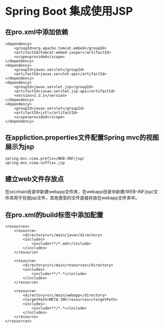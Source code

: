 <h1 style="font-size: 2.5em;"> Spring Boot 集成使用JSP</h1>
 


## 在pro.xml中添加依赖
``````
<dependency>
    <groupId>org.apache.tomcat.embed</groupId>
    <artifactId>tomcat-embed-jasper</artifactId>
    <scope>provided</scope>
</dependency>
<dependency>
    <groupId>javax.servlet</groupId>
    <artifactId>javax.servlet-api</artifactId>
</dependency>
<dependency>
    <groupId>javax.servlet.jsp</groupId>
    <artifactId>javax.servlet.jsp-api</artifactId>
    <version>2.3.1</version>
</dependency>
<dependency>
    <groupId>javax.servlet</groupId>
    <artifactId>jstl</artifactId>
    <scope>provided</scope>
</dependency>
``````

## 在appliction.properties文件配置Spring mvc的视图展示为jsp
``````
spring.mvc.view.prefix=/WEB-INF/jsp/
spring.mvc.view.suffix=.jsp
``````

## 建立web文件存放点

在src/main目录中新建webapp文件夹，在webapp目录中新建/WEB-INF/jsp/文件夹用于存放jsp文件，其他类型的文件直接存放在webapp文件夹中。

## 在pro.xml的build标签中添加配置
``````
<resources>
    <resource>
        <directory>src/main/java</directory>
        <includes>
            <include>**/*.xml</include>
        </includes>
    </resource>

    <resource>
        <directory>src/main/resources</directory>
        <includes>
            <include>**/*.*</include>
        </includes>
    </resource>

    <resource>
        <directory>src/main/webapp</directory>
        <targetPath>META-INF/resources</targetPath>
        <includes>
            <include>**/*.*</include>
        </includes>
    </resource>
</resources>
``````